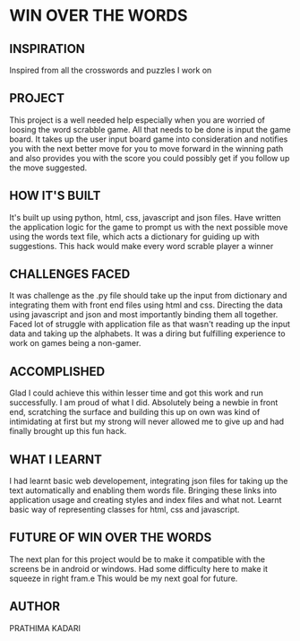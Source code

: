 # WIN OVER THE WORDS

## INSPIRATION

Inspired from all the crosswords and puzzles I work on

## PROJECT
This project is a well needed help especially when you are worried of loosing the word scrabble game. All that needs to be done is input the game board. It takes up the user input board game into consideration and notifies you with the next better move for you to move forward in the winning path and also provides you with the score you could possibly get if you follow up the move suggested. 

## HOW IT'S BUILT

It's built up using python, html, css, javascript and json files. Have written the application logic for the game to prompt us with the next possible move using the words text file, which acts a dictionary for guiding up with suggestions. This hack would make every word scrable player a winner

## CHALLENGES FACED

It was challenge as the .py file should take up the input from dictionary and integrating them with front end files using html and css. Directing the data using javascript and json and most importantly binding them all together. Faced lot of struggle with application file as that wasn't reading up the input data and taking up the alphabets. It was a diring but fulfilling experience to work on games being a non-gamer.

## ACCOMPLISHED

Glad I could achieve this within lesser time and got this work and run successfully. I am proud of what I did. Absolutely being a newbie in front end, scratching the surface and building this up on own was kind of intimidating at first but my strong will never allowed me to give up and had finally brought up this fun hack. 

## WHAT I LEARNT

I had learnt basic web developement, integrating json files for taking up the text automatically and enabling them words file. Bringing these links into application usage and creating styles and index files and what not. Learnt basic way of representing classes for html, css and javascript.

## FUTURE OF WIN OVER THE WORDS 

The next plan for this project would be to make it compatible with the screens be in android or windows. Had some difficulty here to make it squeeze in right fram.e This would be my next goal for future. 

## AUTHOR

PRATHIMA KADARI
